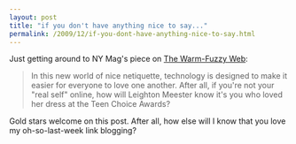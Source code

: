 ```yaml
---
layout: post
title: "if you don't have anything nice to say..."
permalink: /2009/12/if-you-dont-have-anything-nice-to-say.html
---
```


Just getting around to NY Mag's piece on [The Warm-Fuzzy Web](http://nymag.com/daily/intel/2009/12/the_new_internet_civility.html):

> In this new world of nice netiquette, technology is designed to make it easier for everyone to love one another. After all, if you're not your "real self" online, how will Leighton Meester know it's you who loved her dress at the Teen Choice Awards?

Gold stars welcome on this post. After all, how else will I know that you love my oh-so-last-week link blogging?